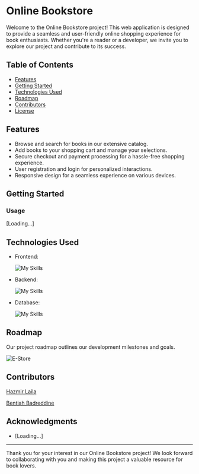 # Online Bookstore

Welcome to the Online Bookstore project! This web application is designed to provide a seamless and user-friendly online shopping experience for book enthusiasts. Whether you're a reader or a developer, we invite you to explore our project and contribute to its success.

## Table of Contents

- [Features](#features)
- [Getting Started](#getting-started)
- [Technologies Used](#technologies-used)
- [Roadmap](#roadmap)
- [Contributors](#contributors)
- [License](#license)

## Features

- Browse and search for books in our extensive catalog.
- Add books to your shopping cart and manage your selections.
- Secure checkout and payment processing for a hassle-free shopping experience.
- User registration and login for personalized interactions.
- Responsive design for a seamless experience on various devices.

## Getting Started

### Usage

[Loading...]

## Technologies Used

- Frontend:
  
  ![My Skills](https://skillicons.dev/icons?i=figma,html,css,js&perline=10)
- Backend:
 
  ![My Skills](https://skillicons.dev/icons?i=python,flask&perline=10)
- Database:
  
  ![My Skills](https://skillicons.dev/icons?i=mysql&perline=10)

## Roadmap

Our project roadmap outlines our development milestones and goals.


![E-Store](https://github.com/badrbnh/Book_E-Store/assets/81806381/1b99fcc7-4779-478b-a969-c516df81aa25)


## Contributors

[Hazmir Laila](https://github.com/laila22haz)

[Bentiah Badreddine](https://github.com/badrbnh/)

## Acknowledgments

- [Loading...]

---

Thank you for your interest in our Online Bookstore project! We look forward to collaborating with you and making this project a valuable resource for book lovers.
